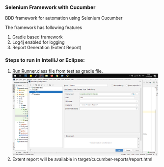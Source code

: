 ### Selenium Framework with Cucumber

BDD framework for automation using Selenium Cucumber

The framework has following features 

1. Gradle based framework
2. Log4j enabled for logging
3. Report Generation (Extent Report) 

### Steps to run in IntelliJ or Eclipse:
1. Run Runner.class file from test as gradle file.
    ![Alt text`](runnerGradle.jpg?raw=true "Gradle Setting")
2. Extent report will be available in target/cucumber-reports/report.html